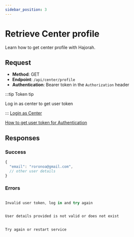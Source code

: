 ```yaml
---
sidebar_position: 3
---
```


# Retrieve Center profile

Learn how to get center profile with Hajorah.

## Request

- **Method**: GET
- **Endpoint**: `/api/center/profile`
- **Authentication**: Bearer token in the `Authorization` header

:::tip Token tip

Log in as center to get user token

:::
[Login as Center](./login-center.md)

[How to get user token for Authentication](../intro.md#get-user-token-for-bearer-authentication)

## Responses
### Success

```jsx title="code 201:  success"
{
  "email": "roronoa@gmail.com",
  // other user details
}
```

### Errors
```jsx title="code 401:  Authentication failed"
 
Invalid user token, log in and try again

```

```jsx title="code 404:  Not found"
 
User details provided is not valid or does not exist

```

```jsx title="code 500:  Internal Server Error"
 
Try again or restart service

```
